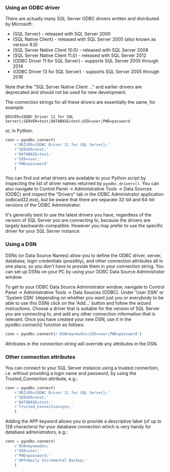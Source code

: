### Using an ODBC driver

There are actually many SQL Server ODBC drivers written and distributed by Microsoft:

* {SQL Server} - released with SQL Server 2000
* {SQL Native Client} - released with SQL Server 2005 (also known as version 9.0)
* {SQL Server Native Client 10.0} - released with SQL Server 2008
* {SQL Server Native Client 11.0} - released with SQL Server 2012
* {ODBC Driver 11 for SQL Server} - supports SQL Server 2005 through 2014
* {ODBC Driver 13 for SQL Server} - supports SQL Server 2005 through 2016

Note that the "SQL Server Native Client ..." and earlier drivers are deprecated and should not be used for new development.

The connection strings for all these drivers are essentially the same, for example:
```
DRIVER={ODBC Driver 11 for SQL Server};SERVER=test;DATABASE=test;UID=user;PWD=password
```
or, in Python:
```python
conn = pyodbc.connect(
    r'DRIVER={ODBC Driver 11 for SQL Server};'
    r'SERVER=test;'
    r'DATABASE=test;'
    r'UID=user;'
    r'PWD=password'
    )
```
You can find out what drivers are available to your Python script by inspecting the list of driver names returned by `pyodbc.drivers()`. You can also navigate to Control Panel -> Administrative Tools -> Data Sources (ODBC) and inspect the "Drivers" tab in the ODBC Administrator application (odbcad32.exe), but be aware that there are separate 32-bit and 64-bit versions of the ODBC Administrator.

It's generally best to use the latest drivers you have, regardless of the version of SQL Server you are connecting to, because the drivers are largely backwards-compatible.  However you may prefer to use the specific driver for your SQL Server instance.


### Using a DSN

DSNs (or Data Source Names) allow you to define the ODBC driver, server, database, login credentials (possibly), and other connection attributes all in one place, so you don't have to provide them in your connection string.  You can set up DSNs on your PC by using your ODBC Data Source Administrator window.

To get to your ODBC Data Source Administrator window, navigate to Control Panel -> Administrative Tools -> Data Sources (ODBC). Under 'User DSN' or 'System DSN' (depending on whether you want just you or everybody to be able to use this DSN) click on the 'Add...' button and follow the wizard instructions.  Choose a driver that is suitable for the version of SQL Server you are connecting to, and add any other connection information that is relevant.  Once you have created your new DSN, use it in the pyodbc.connect() function as follows:
```python
conn = pyodbc.connect(r'DSN=mynewdsn;UID=user;PWD=password')
```
Attributes in the connection string will override any attributes in the DSN.

### Other connection attributes
You can connect to your SQL Server instance using a trusted connection, i.e. without providing a login name and password, by using the Trusted_Connection attribute, e.g.:
```python
conn = pyodbc.connect(
    r'DRIVER={ODBC Driver 11 for SQL Server};'
    r'SERVER=test;'
    r'DATABASE=test;'
    r'Trusted_Connection=yes;'
    )
```

Adding the APP keyword allows you to provide a descriptive label (of up to 128 characters) for your database connection which is very handy for database administrators, e.g.:
```python
conn = pyodbc.connect(
    r'DSN=mynewdsn;'
    r'UID=user;'
    r'PWD=password;'
    r'APP=Daily Incremental Backup;'
    )
```